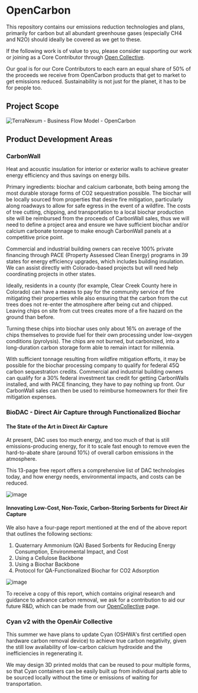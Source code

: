 # OpenCarbon
This repository contains our emissions reduction technologies and plans, primarily for carbon but all abundant greenhouse gases (especially CH4 and N2O) should ideally be covered as we get to these.

If the following work is of value to you, please consider supporting our work or joining as a Core Contributor through [Open Collective](https://opencollective.com/terranexum/projects/opencarbon). 

Our goal is for our Core Contributors to each earn an equal share of 50% of the proceeds we receive from OpenCarbon products that get to market to get emissions reduced. Sustainability is not just for the planet, it has to be for people too.

## Project Scope
![TerraNexum - Business Flow Model - OpenCarbon](https://github.com/terranexum/OpenCarbon/assets/20586685/f5bca265-7dc6-47f6-8599-8b5e5cd91e10)

## Product Development Areas

### CarbonWall
Heat and acoustic insulation for interior or exterior walls to achieve greater energy efficiency and thus savings on energy bills. 

Primary ingredients: biochar and calcium carbonate, both being among the most durable storage forms of CO2 sequestration possible. The biochar will be locally sourced from properties that desire fire mitigation, particularly along roadways to allow for safe egress in the event of a wildfire. The costs of tree cutting, chipping, and transportation to a local biochar production site will be reimbursed from the proceeds of CarbonWall sales, thus we will need to define a project area and ensure we have sufficient biochar and/or calcium carbonate tonnage to make enough CarbonWall panels at a competitive price point.

Commercial and industrial building owners can receive 100% private financing through PACE (Property Assessed Clean Energy) programs in 39 states for energy efficiency upgrades, which includes building insulation. We can assist directly with Colorado-based projects but will need help coordinating projects in other states.

Ideally, residents in a county (for example, Clear Creek County here in Colorado) can have a means to pay for the community service of fire mitigating their properties while also ensuring that the carbon from the cut trees does not re-enter the atmosphere after being cut and chipped. Leaving chips on site from cut trees creates more of a fire hazard on the ground than before. 

Turning these chips into biochar uses only about 16% on average of the chips themselves to provide fuel for their own processing under low-oxygen conditions (pyrolysis). The chips are not burned, but carbonized, into a long-duration carbon storage form able to remain intact for millennia.

With sufficient tonnage resulting from wildfire mitigation efforts, it may be possible for the biochar processing company to qualify for federal 45Q carbon sequestration credits. Commercial and industrial building owners can qualify for a 30% federal investment tax credit for getting CarbonWalls installed, and with PACE financing, they have to pay nothing up front. Our CarbonWall sales can then be used to reimburse homeowners for their fire mitigation expenses. 

### BioDAC - Direct Air Capture through Functionalized Biochar

#### The State of the Art in Direct Air Capture

At present, DAC uses too much energy, and too much of that is still emissions-producing energy, for it to scale fast enough to remove even the hard-to-abate share (around 10%) of overall carbon emissions in the atmosphere.

This 13-page free report offers a comprehensive list of DAC technologies today, and how energy needs, environmental impacts, and costs can be reduced.

![image](https://user-images.githubusercontent.com/20586685/236316628-0079cb8d-8b85-47cd-ba65-95291c1f780d.png)

#### Innovating Low-Cost, Non-Toxic, Carbon-Storing Sorbents for Direct Air Capture

We also have a four-page report mentioned at the end of the above report that outlines the following sections:

1. Quaternary Ammonium (QA) Based Sorbents for Reducing Energy Consumption, Environmental Impact, and Cost
2. Using a Cellulose Backbone
3. Using a Biochar Backbone
4. Protocol for QA-Functionalized Biochar for CO2 Adsorption

![image](https://user-images.githubusercontent.com/20586685/236316734-61be3bbc-fe98-425b-bca7-7fbd345a08b7.png)

To receive a copy of this report, which contains original research and guidance to advance carbon removal, we ask for a contribution to aid our future R&D, which can be made from our [OpenCollective](https://opencollective.com/terranexum/projects/opencarbon) page.

### Cyan v2 with the OpenAir Collective

This summer we have plans to update Cyan (OSHWA's first certified open hardware carbon removal device) to achieve true carbon negativity, given the still low availability of low-carbon calcium hydroxide and the inefficiencies in regenerating it. 

We may design 3D printed molds that can be reused to pour multiple forms, so that Cyan containers can be easily built up from individual parts able to be sourced locally without the time or emissions of waiting for transportation.
